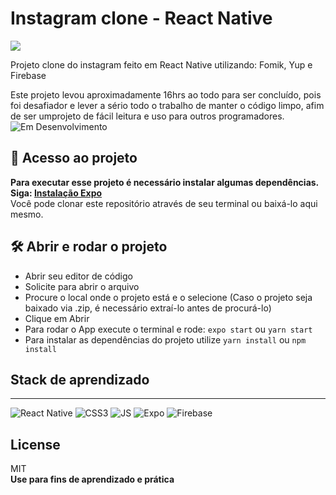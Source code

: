 # Instagram clone - React Native

<img src="./assets/instaclone.gif">

Projeto clone do instagram feito em React Native utilizando: Fomik, Yup e Firebase

Este projeto levou aproximadamente 16hrs ao todo para ser concluído, pois foi desafiador e lever a sério todo o trabalho de manter o código limpo, afim de ser umprojeto de fácil leitura e uso para outros programadores.
![Em Desenvolvimento](http://img.shields.io/static/v1?label=STATUS&message=EM%20DESENVOLVIMENTO&color=GREEN&style=for-the-badge)

## 📁 Acesso ao projeto

**Para executar esse projeto é necessário instalar algumas dependências. Siga: [Instalação Expo](https://docs.expo.dev/get-started/installation/)**
<br>
Você pode clonar este repositório através de seu terminal ou baixá-lo aqui mesmo.

## 🛠️ Abrir e rodar o projeto

- Abrir seu editor de código
- Solicite para abrir o arquivo 
- Procure o local onde o projeto está e o selecione (Caso o projeto seja baixado via .zip, é necessário extraí-lo antes de procurá-lo)
- Clique em Abrir
- Para rodar o App execute o terminal e rode:
`expo start` ou `yarn start`
- Para instalar as dependências do projeto utilize `yarn install` ou `npm install`

## Stack de aprendizado
-------------------------------------------------
![React Native](https://img.shields.io/badge/react_native-%2320232a.svg?style=for-the-badge&logo=react&logoColor=%2361DAFB) ![CSS3](https://img.shields.io/badge/CSS3-1572B6?style=for-the-badge&logo=css3&logoColor=white) ![JS](https://img.shields.io/badge/JavaScript-323330?style=for-the-badge&logo=javascript&logoColor=F7DF1E) ![Expo](https://img.shields.io/badge/expo-1C1E24?style=for-the-badge&logo=expo&logoColor=#D04A37) ![Firebase](https://img.shields.io/badge/Firebase-039BE5?style=for-the-badge&logo=Firebase&logoColor=white)

## License


MIT
<br>
**Use para fins de aprendizado e prática**
